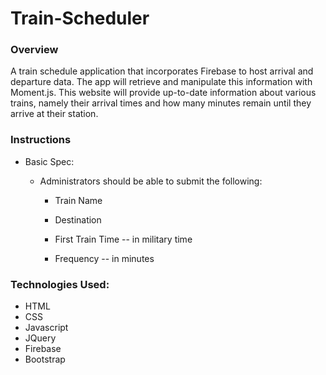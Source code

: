# Train-Scheduler

### Overview

A train schedule application that incorporates Firebase to host arrival and departure data. The app will retrieve and manipulate this information with Moment.js. This website will provide up-to-date information about various trains, namely their arrival times and how many minutes remain until they arrive at their station.

### Instructions

* Basic Spec:
  
  * Administrators should be able to submit the following:
    
    * Train Name
    
    * Destination 
    
    * First Train Time -- in military time
    
    * Frequency -- in minutes
  

### Technologies Used:

- HTML
- CSS
- Javascript
- JQuery
- Firebase
- Bootstrap

